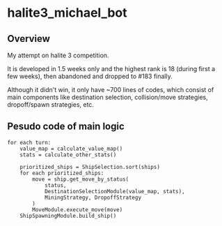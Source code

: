 # halite3_michael_bot
## Overview
My attempt on halite 3 competition. 

It is developed in 1.5 weeks only and the highest rank is 18 (during first a few weeks), then abandoned and dropped to #183 finally. 

Although it didn't win, it only have ~700 lines of codes, which consist of main components like destination selection, collision/move strategies, dropoff/spawn strategies, etc.

## Pesudo code of main logic

```
for each turn:
    value_map = calculate_value_map()
    stats = calculate_other_stats()
    
    prioritized_ships = ShipSelection.sort(ships)
    for each prioritized_ships:
        move = ship.get_move_by_status(
            status, 
            DestinationSelectionModule(value_map, stats), 
            MiningStrategy, DropoffStrategy
        )
        MoveModule.execute_move(move)
    ShipSpawningModule.build_ship()
```
